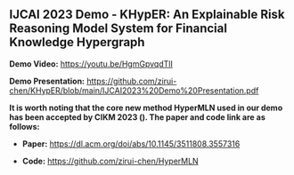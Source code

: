 ## IJCAI 2023 Demo - KHypER: An Explainable Risk Reasoning Model System for Financial Knowledge Hypergraph



**Demo Video:** https://youtu.be/HgmGpvqdTlI

**Demo Presentation:** https://github.com/zirui-chen/KHypER/blob/main/IJCAI2023%20Demo%20Presentation.pdf

**It is worth noting that the core new method HyperMLN used in our demo has been accepted by CIKM 2023 (). The paper and code link are as follows:**

- **Paper:** https://dl.acm.org/doi/abs/10.1145/3511808.3557316

- **Code:** https://github.com/zirui-chen/HyperMLN
